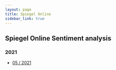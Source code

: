```yaml
---
layout: page
title: Spiegel Online
sidebar_link: true
---
```


## Spiegel Online Sentiment analysis

### 2021

- [05 / 2021](/2021/06/12/spiegel-online-sentiment.html)
